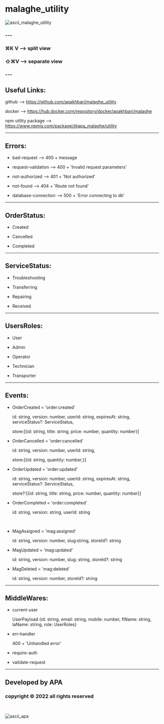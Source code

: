 # malaghe_utility

![ascii_malaghe_utility](https://github.com/apakhbari/malaghe_utility/ascii_malaghe_utility.png)

### ---

### ⌘K V --> split view

### ⇧⌘V --> separate view

### ---

## Useful Links:

github --> https://github.com/apakhbari/malaghe_utility

docker --> https://hub.docker.com/repository/docker/apakhbari/malaghe

npm utility package --> https://www.npmjs.com/package/@apa_malaghe/utility

---

## Errors:

- bad-request --> 400 + message

- request-validation --> 400 + 'Invalid request parameters'

- not-authorized --> 401 + 'Not authorized'

- not-found --> 404 + 'Route not found'

- database-connection --> 500 + 'Error connecting to db'

---

## OrderStatus:

- Created

- Cancelled

- Completed

---

## ServiceStatus:

- Troubleshooting

- Transferring

- Repairing

- Received

---

## UsersRoles:

- User

- Admin

- Operator

- Technician

- Transporter

---

## Events:

- OrderCreated = 'order:created'

  id: string, version: number, userId: string, expiresAt: string, serviceStatus?: ServiceStatus,

  store:[{id: string, title: string, price: number, quantity: number}]

- OrderCancelled = 'order:cancelled'

  id: string, version: number, userId: string,

  store:[{id: string, quantity: number;}]

- OrderUpdated = 'order:updated'

  id: string, version: number, userId: string, expiresAt: string, serviceStatus?: ServiceStatus,

  store?:[{id: string, title: string, price: number, quantity: number}]

- OrderCompleted = 'order:completed'

  id: string, version: string, userId: string

<br>

- MagAssigned = 'mag:assigned'

  id: string, version: number, slug:string, storeId?: string

- MagUpdated = 'mag:updated'

  id: string, version: number, slug: string, storeId?: string

- MagDeleted = 'mag:deleted'

  id: string, version: number, storeId?: string

---

## MiddleWares:

- current-user

  UserPayload {id: string, email: string, mobile: number, fiName: string, laName: string, role: UserRoles}

- err-handler

  400 + 'Unhandled error'

- require-auth

- validate-request

---

## Developed by APA

### copyright © 2022 all rights reserved

<br>

![ascii_apa](https://github.com/apakhbari/malaghe_utility/ascii_apa.png)
